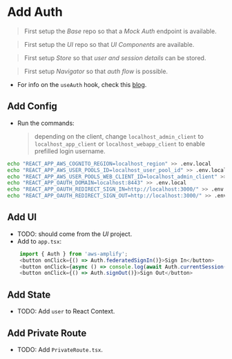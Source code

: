 # Add Auth

> First setup the _Base_ repo so that a _Mock Auth_ endpoint is available.

> First setup the _UI_ repo so that _UI Components_ are available.

> First setup _Store_ so that _user and session details_ can be stored.

> First setup _Navigator_ so that _auth flow_ is possible.

- For info on the `useAuth` hook, check this [blog](https://www.rockyourcode.com/custom-react-hook-use-aws-amplify-auth/).

## Add Config

- Run the commands:
  > depending on the client, change `localhost_admin_client` to `localhost_app_client` or `localhost_webapp_client` to enable prefilled login username.

```bash
echo "REACT_APP_AWS_COGNITO_REGION=localhost_region" >> .env.local
echo "REACT_APP_AWS_USER_POOLS_ID=localhost_user_pool_id" >> .env.local
echo "REACT_APP_AWS_USER_POOLS_WEB_CLIENT_ID=localhost_admin_client" >> .env.local
echo "REACT_APP_OAUTH_DOMAIN=localhost:8443" >> .env.local
echo "REACT_APP_OAUTH_REDIRECT_SIGN_IN=http://localhost:3000/" >> .env.local
echo "REACT_APP_OAUTH_REDIRECT_SIGN_OUT=http://localhost:3000/" >> .env.local
```

## Add UI

- TODO: should come from the _UI_ project.
- Add to `app.tsx`:

```javascript
    import { Auth } from 'aws-amplify';
    <button onClick={() => Auth.federatedSignIn()}>Sign In</button>
    <button onClick={async () => console.log(await Auth.currentSession())}>Current Session</button>
    <button onClick={() => Auth.signOut()}>Sign Out</button>
```

## Add State

- TODO: Add `user` to React Context.

## Add Private Route

- TODO: Add `PrivateRoute.tsx`.
